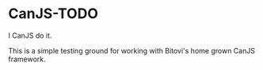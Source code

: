 # CanJS-TODO
I CanJS do it. 


This is a simple testing ground for working with Bitovi's home grown CanJS framework.
